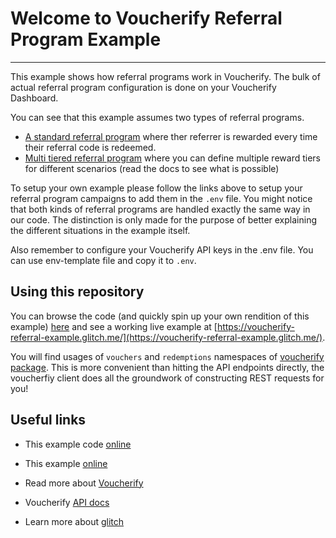 # Welcome to Voucherify Referral Program Example

---

This example shows how referral programs work in Voucherify. The bulk of actual referral program configuration is done on your Voucherify Dashboard.

You can see that this example assumes two types of referral programs. 

- [A standard referral program](http://docs.voucherify.io/docs/referral-program) where ther referrer is rewarded every time their referral code is redeemed.
- [Multi tiered referral program](http://support.voucherify.io/article/62-scenario-3) where you can define multiple reward tiers for different scenarios (read the docs to see what is possible)

To setup your own example please follow the links above to setup your referral program campaigns to add them in the `.env` file. You might notice that both kinds of referral programs are handled exactly the same way in our code. The distinction is only made for the purpose of better explaining the different situations in the example itself.

Also remember to configure your Voucherify API keys in the .env file.
You can use env-template file and copy it to `.env`.

## Using this repository

You can browse the code (and quickly spin up your own rendition of this example) [here](https://glitch.com/edit/#!/voucherify-referral-example) and see a working live example at [https://voucherify-referral-example.glitch.me/](https://voucherify-referral-example.glitch.me/).

You will find usages of `vouchers` and `redemptions` namespaces of [voucherify package](https://github.com/voucherifyio/voucherify-nodejs-sdk). This is more convenient than hitting the API endpoints directly, the voucherfiy client does all the groundwork of constructing REST requests for you!

## Useful links

- This example code [online](https://glitch.com/edit/#!/voucherify-referral-example)
- This example [online](https://voucherify-referral-example.glitch.me/)

- Read more about [Voucherify](https://voucherify.io) 
- Voucherify [API docs](https://docs.voucherify.io)
- Learn more about [glitch](https://glitch.com/about/)